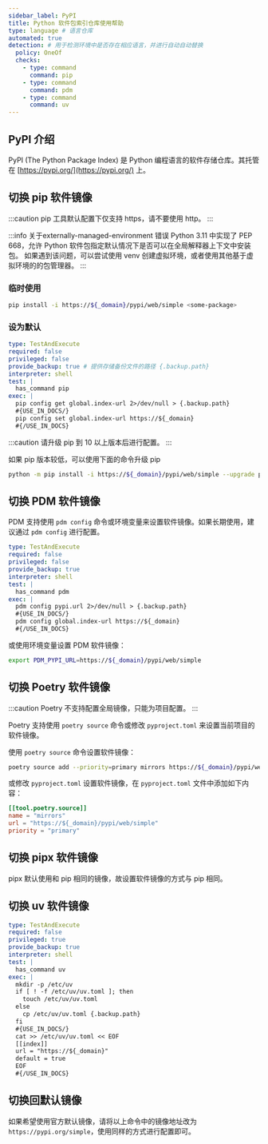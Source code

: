 ```yaml
---
sidebar_label: PyPI
title: Python 软件包索引仓库使用帮助
type: language # 语言仓库
automated: true 
detection: # 用于检测环境中是否存在相应语言，并进行自动自动替换
  policy: OneOf
  checks:
    - type: command
      command: pip
    - type: command
      command: pdm
    - type: command
      command: uv
---
```


## PyPI 介绍

PyPI (The Python Package Index) 是 Python 编程语言的软件存储仓库。其托管在 [https://pypi.org/](https://pypi.org/) 上。

## 切换 pip 软件镜像

:::caution
pip 工具默认配置下仅支持 https，请不要使用 http。
:::

:::info 关于externally-managed-environment 错误
Python 3.11 中实现了 PEP 668，允许 Python 软件包指定默认情况下是否可以在全局解释器上下文中安装包。
如果遇到该问题，可以尝试使用 venv 创建虚拟环境，或者使用其他基于虚拟环境的的包管理器。
:::

### 临时使用

```bash varcode
pip install -i https://${_domain}/pypi/web/simple <some-package>
```

### 设为默认

```yaml cli
type: TestAndExecute
required: false
privileged: false
provide_backup: true # 提供存储备份文件的路径 {.backup.path}
interpreter: shell
test: |
  has_command pip
exec: |
  pip config get global.index-url 2>/dev/null > {.backup.path}
  #{USE_IN_DOCS/}
  pip config set global.index-url https://${_domain}
  #{/USE_IN_DOCS}
```

:::caution
请升级 pip 到 10 以上版本后进行配置。
:::

如果 pip 版本较低，可以使用下面的命令升级 pip
```bash varcode
python -m pip install -i https://${_domain}/pypi/web/simple --upgrade pip
```

## 切换 PDM 软件镜像

PDM 支持使用 `pdm config` 命令或环境变量来设置软件镜像。如果长期使用，建议通过 `pdm config` 进行配置。

```yaml cli
type: TestAndExecute
required: false
privileged: false
provide_backup: true
interpreter: shell
test: |
  has_command pdm
exec: |
  pdm config pypi.url 2>/dev/null > {.backup.path}
  #{USE_IN_DOCS/}
  pdm config global.index-url https://${_domain}
  #{/USE_IN_DOCS}
```

或使用环境变量设置 PDM 软件镜像：
```bash varcode
export PDM_PYPI_URL=https://${_domain}/pypi/web/simple
```

## 切换 Poetry 软件镜像

:::caution
Poetry 不支持配置全局镜像，只能为项目配置。
:::

Poetry 支持使用 `poetry source` 命令或修改 `pyproject.toml` 来设置当前项目的软件镜像。

使用 `poetry source` 命令设置软件镜像：
```bash varcode
poetry source add --priority=primary mirrors https://${_domain}/pypi/web/simple
```

或修改 `pyproject.toml` 设置软件镜像，在 `pyproject.toml` 文件中添加如下内容：
```toml varcode
[[tool.poetry.source]]
name = "mirrors"
url = "https://${_domain}/pypi/web/simple"
priority = "primary"
```

## 切换 pipx 软件镜像

pipx 默认使用和 pip 相同的镜像，故设置软件镜像的方式与 pip 相同。

## 切换 uv 软件镜像

```yaml cli
type: TestAndExecute
required: false
privileged: true
provide_backup: true
interpreter: shell
test: |
  has_command uv
exec: |
  mkdir -p /etc/uv
  if [ ! -f /etc/uv/uv.toml ]; then
    touch /etc/uv/uv.toml
  else
    cp /etc/uv/uv.toml {.backup.path}
  fi
  #{USE_IN_DOCS/}
  cat >> /etc/uv/uv.toml << EOF 
  [[index]]
  url = "https://${_domain}"
  default = true
  EOF
  #{/USE_IN_DOCS}
```

## 切换回默认镜像

如果希望使用官方默认镜像，请将以上命令中的镜像地址改为 `https://pypi.org/simple`，使用同样的方式进行配置即可。